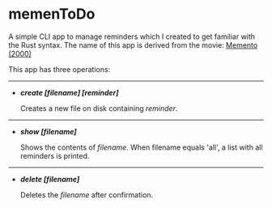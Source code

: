 # memenToDo
A simple CLI app to manage reminders which
I created to get familiar with the Rust syntax. The name of this app is derived from the movie: [Memento (2000)](https://www.imdb.com/title/tt0209144/)

This app has three operations:

---

- ***create [filename] [reminder]*** 

    Creates a new file on disk containing *reminder*.
---
- ***show [filename]***

    Shows the contents of *filename*. When filename equals 'all', a list with all reminders is printed.

---

- ***delete [filename]***

    Deletes the *filename* after confirmation.